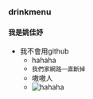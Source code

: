 ### drinkmenu

#### 我是姚佳妤
* 我不會用github
    * hahaha 
    * `我們家網路一直斷掉`
    * 嗷嗷人
    * ![hahaha](https://github.com/nccudrink/drinkmenu/blob/master/haha.jpg)

